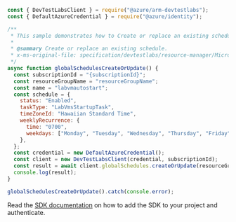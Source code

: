 ```javascript
const { DevTestLabsClient } = require("@azure/arm-devtestlabs");
const { DefaultAzureCredential } = require("@azure/identity");

/**
 * This sample demonstrates how to Create or replace an existing schedule.
 *
 * @summary Create or replace an existing schedule.
 * x-ms-original-file: specification/devtestlabs/resource-manager/Microsoft.DevTestLab/stable/2018-09-15/examples/GlobalSchedules_CreateOrUpdate.json
 */
async function globalSchedulesCreateOrUpdate() {
  const subscriptionId = "{subscriptionId}";
  const resourceGroupName = "resourceGroupName";
  const name = "labvmautostart";
  const schedule = {
    status: "Enabled",
    taskType: "LabVmsStartupTask",
    timeZoneId: "Hawaiian Standard Time",
    weeklyRecurrence: {
      time: "0700",
      weekdays: ["Monday", "Tuesday", "Wednesday", "Thursday", "Friday", "Saturday"],
    },
  };
  const credential = new DefaultAzureCredential();
  const client = new DevTestLabsClient(credential, subscriptionId);
  const result = await client.globalSchedules.createOrUpdate(resourceGroupName, name, schedule);
  console.log(result);
}

globalSchedulesCreateOrUpdate().catch(console.error);
```

Read the [SDK documentation](https://github.com/Azure/azure-sdk-for-js/blob/%40azure%2Farm-devtestlabs_4.0.1/sdk/devtestlabs/arm-devtestlabs/README.md) on how to add the SDK to your project and authenticate.
